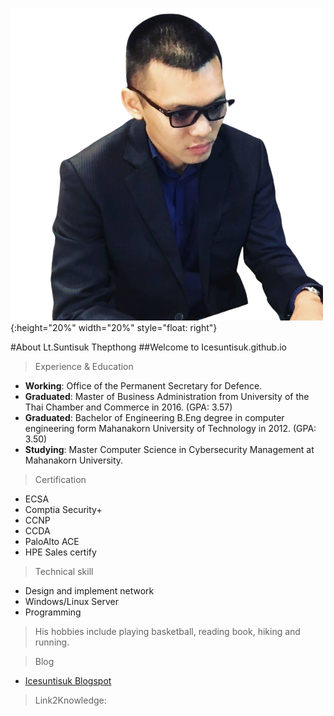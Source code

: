 ![](/img/ice.png){:height="20%" width="20%" style="float: right"}

#About Lt.Suntisuk Thepthong
##Welcome to Icesuntisuk.github.io

>Experience & Education

* **Working**: Office of the Permanent Secretary for Defence.
* **Graduated**: Master of Business Administration from University of the Thai Chamber and Commerce in 2016. (GPA: 3.57)
* **Graduated**: Bachelor of Engineering  B.Eng degree in computer engineering form Mahanakorn University of Technology in 2012. (GPA: 3.50)
* **Studying**: Master Computer Science in Cybersecurity Management at Mahanakorn University. 

>Certification

* ECSA
* Comptia Security+
* CCNP
* CCDA
* PaloAlto ACE
* HPE Sales certify

>Technical skill

* Design and implement network
* Windows/Linux Server
* Programming

>His hobbies include playing basketball, reading book, hiking and running.

>Blog

* [Icesuntisuk Blogspot](https://icesuntisuk.blogspot.com)

>Link2Knowledge:

